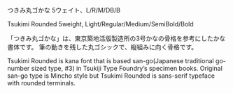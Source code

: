 つきみ丸ゴかな
5ウェイト、L/R/M/DB/B

Tsukimi Rounded
5weight, Light/Regular/Medium/SemiBold/Bold

「つきみ丸ゴかな」は、東京築地活版製造所の3号かなの骨格を参考にしたかな書体です。
筆の動きを残した丸ゴシックで、縦組みに向く骨格です。

Tsukimi Rounded is kana font that is based san-go(Japanese traditional go-number sized type, #3) in Tsukiji Type Foundry’s specimen books.
Original san-go type is Mincho style but Tsukimi Rounded is sans-serif typeface with rounded terminals.
